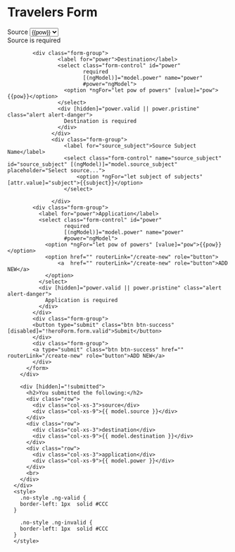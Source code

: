 <div class="container">
        <div [hidden]="submitted">
          <h1>Travelers Form</h1>
          <form (ngSubmit)="onSubmit($event)" #heroForm="ngForm">
                <div class="form-group">
                        <label for="power">Source</label>
                        <select class="form-control" id="power"
                                required
                                [(ngModel)]="model.power" name="power"
                                #power="ngModel">
                          <option *ngFor="let pow of powers" [value]="pow">{{pow}}</option>
                        </select>
                        <div [hidden]="power.valid || power.pristine" class="alert alert-danger">
                          Source is required
                        </div>
                      </div>
      
            <div class="form-group">
                    <label for="power">Destination</label>
                    <select class="form-control" id="power"
                            required
                            [(ngModel)]="model.power" name="power"
                            #power="ngModel">
                      <option *ngFor="let pow of powers" [value]="pow">{{pow}}</option>
                    </select>
                    <div [hidden]="power.valid || power.pristine" class="alert alert-danger">
                      Destination is required
                    </div>
                  </div>
                  <div class="form-group">
                      <label for="source_subject">Source Subject Name</label>
                      <select class="form-control" name="source_subject" id="source_subject" [(ngModel)]="model.source_subject" placeholder="Select source...">
                          <option *ngFor="let subject of subjects" [attr.value]="subject">{{subject}}</option>
                      </select>
                      
                  </div>
            <div class="form-group">
              <label for="power">Application</label>
              <select class="form-control" id="power"
                      required
                      [(ngModel)]="model.power" name="power"
                      #power="ngModel">
                <option *ngFor="let pow of powers" [value]="pow">{{pow}}</option>
                <option href="" routerLink="/create-new" role="button">
                    <a  href="" routerLink="/create-new" role="button">ADD NEW</a>
                </option>
              </select>
              <div [hidden]="power.valid || power.pristine" class="alert alert-danger">
                Application is required
              </div>
            </div>
            <div class="form-group">
            <button type="submit" class="btn btn-success" [disabled]="!heroForm.form.valid">Submit</button>
            </div>
            <div class="form-group">
            <a type="submit" class="btn btn-success" href="" routerLink="/create-new" role="button">ADD NEW</a>
            </div>
          </form>
        </div>
 
        <div [hidden]="!submitted">
          <h2>You submitted the following:</h2>
          <div class="row">
            <div class="col-xs-3">source</div>
            <div class="col-xs-9">{{ model.source }}</div>
          </div>
          <div class="row">
            <div class="col-xs-3">destination</div>
            <div class="col-xs-9">{{ model.destination }}</div>
          </div>
          <div class="row">
            <div class="col-xs-3">application</div>
            <div class="col-xs-9">{{ model.power }}</div>
          </div>
          <br>
        </div>
      </div>
      <style>
        .no-style .ng-valid {
        border-left: 1px  solid #CCC
      }
      
        .no-style .ng-invalid {
        border-left: 1px  solid #CCC
      }
      </style>
    
      
      
     
